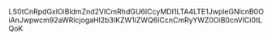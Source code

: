 LS0tCnRpdGxlOiBldmZnd2VlCmRhdGU6ICcyMDI1LTA4LTE1JwpleGNlcnB0OiAnJwpwcm92aWRlcjogaHl2b3IKZW1iZWQ6ICcnCmRyYWZ0OiB0cnVlCi0tLQoK